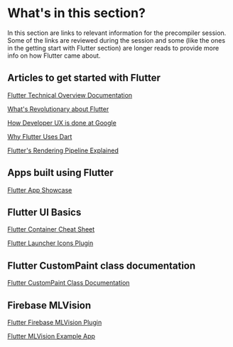 # What's in this section?

In this section are links to relevant information for the precompiler session. Some of the links are reviewed during the session and some (like the ones in the getting start with Flutter section) are longer reads to provide more info on how Flutter came about.

## Articles to get started with Flutter

<a href="https://flutter.dev/docs/resources/technical-overview">Flutter Technical Overview Documentation</a>

<a href="https://hackernoon.com/whats-revolutionary-about-flutter-946915b09514">What's Revolutionary about Flutter</a>

<a href="https://medium.com/google-design/how-i-do-developer-ux-at-google-b21646c2c4df">How Developer UX is done at Google</a>

<a href="https://hackernoon.com/why-flutter-uses-dart-dd635a054ebf">Why Flutter Uses Dart</a>

<a href="http://from.flipboard.com/@DonWard5f87?url=https%3A%2F%2Fwww.youtube.com%2Fwatch%3Fv%3DUUfXWzp0-DU%26feature%3Dyoutu.be&v=w7GViJy8cc1j2O9FOs60xuOPjQ4iBlhTmJ2l3u53pLkAAAFvGko0tQ">Flutter's Rendering Pipeline Explained</a>

## Apps built using Flutter

<a href="https://flutter.dev/showcase">Flutter App Showcase</a>

## Flutter UI Basics

<a href="https://medium.com/jlouage/container-de5b0d3ad184">Flutter Container Cheat Sheet</a>

<a href="https://pub.dev/packages/flutter_launcher_icons">Flutter Launcher Icons Plugin</a>

## Flutter CustomPaint class documentation

<a href="https://api.flutter.dev/flutter/widgets/CustomPaint-class.html">Flutter CustomPaint Class Documentation</a>

## Firebase MLVision

<a href="https://pub.dev/packages/firebase_ml_vision">Flutter Firebase MLVision Plugin</a>

<a href="https://github.com/FirebaseExtended/flutterfire/tree/master/packages/firebase_ml_vision/example">Flutter MLVision Example App</a>
